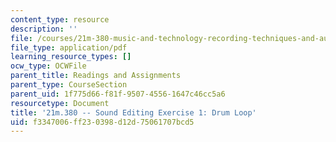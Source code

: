 ```yaml
---
content_type: resource
description: ''
file: /courses/21m-380-music-and-technology-recording-techniques-and-audio-production-fall-2016/f3347006ff230398d12d75061707bcd5_MIT21M_380F16_assn_ed1.pdf
file_type: application/pdf
learning_resource_types: []
ocw_type: OCWFile
parent_title: Readings and Assignments
parent_type: CourseSection
parent_uid: 1f775d66-f81f-9507-4556-1647c46cc5a6
resourcetype: Document
title: '21m.380 -- Sound Editing Exercise 1: Drum Loop'
uid: f3347006-ff23-0398-d12d-75061707bcd5
---
```

